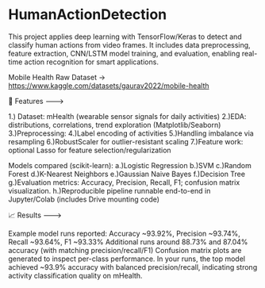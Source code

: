 # HumanActionDetection
This project applies deep learning with TensorFlow/Keras to detect and classify human actions from video frames. It includes data preprocessing, feature extraction, CNN/LSTM model training, and evaluation, enabling real-time action recognition for smart applications.

Mobile Health Raw Dataset -> https://www.kaggle.com/datasets/gaurav2022/mobile-health

🚀 Features --->

1.) Dataset: mHealth (wearable sensor signals for daily activities)
2.)EDA: distributions, correlations, trend exploration (Matplotlib/Seaborn)
3.)Preprocessing:
4.)Label encoding of activities
5.)Handling imbalance via resampling
6.)RobustScaler for outlier-resistant scaling
7.)Feature work: optional Lasso for feature selection/regularization

Models compared (scikit-learn):
a.)Logistic Regression
b.)SVM
c.)Random Forest
d.)K-Nearest Neighbors
e.)Gaussian Naive Bayes
f.)Decision Tree
g.)Evaluation metrics: Accuracy, Precision, Recall, F1; confusion matrix visualization.
h.)Reproducible pipeline runnable end-to-end in Jupyter/Colab (includes Drive mounting code)

📈 Results --->

Example model runs reported:
Accuracy ~93.92%, Precision ~93.74%, Recall ~93.64%, F1 ~93.33%
Additional runs around 88.73% and 87.04% accuracy (with matching precision/recall/F1)
Confusion matrix plots are generated to inspect per-class performance.
In your runs, the top model achieved ~93.9% accuracy with balanced precision/recall, indicating strong activity classification quality on mHealth.
